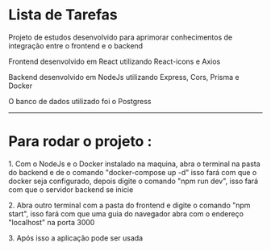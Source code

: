 # Lista de Tarefas

<p>Projeto de estudos desenvolvido para aprimorar conhecimentos de integração entre o frontend e o backend</p>
<p>Frontend desenvolvido em React utilizando React-icons e Axios</p>
<p>Backend desenvolvido em NodeJs utilizando Express, Cors, Prisma e Docker</p>
<p>O banco de dados utilizado foi o Postgress</p>
<hr>
<h1>Para rodar o projeto : </h1>
    <p>1. Com o NodeJs e o Docker instalado na maquina, abra o terminal na pasta do backend e de o comando "docker-compose up -d" isso fará com que o docker seja configurado, depois digite o comando "npm run dev", isso fará com que o servidor backend se inicie</p>
    <p>2. Abra outro terminal com a pasta do frontend e digite o comando "npm start", isso fará com que uma guia do navegador abra com o endereço "localhost" na porta 3000</p>
    <p>3. Após isso a aplicação pode ser usada</p>
